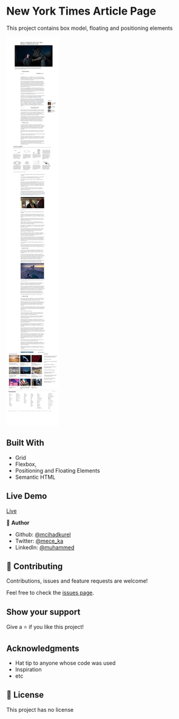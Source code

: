 

# New York Times Article Page

This project contains box model, floating and positioning elements 

<img src="images/nyscreenshot.png" alt="nytimes">


## Built With

- Grid
- Flexbox,
- Positioning and Floating Elements
- Semantic HTML

## Live Demo

[Live](https://rawcdn.githack.com/mcihadkurel/nyTimes-article/bcf8ce540a99b6551d14207190b0b7c731aa13fa/index.html)


👤 **Author**

- Github: [@mcihadkurel](https://github.com/mcihadkurel)
- Twitter: [@mece_ka](https://twitter.com/mece_ka)
- LinkedIn: [@muhammed](https://www.linkedin.com/in/muhammed-cihad-8187581a8/)


## 🤝 Contributing

Contributions, issues and feature requests are welcome!

Feel free to check the [issues page](issues/).

## Show your support

Give a ⭐️ if you like this project!

## Acknowledgments

- Hat tip to anyone whose code was used
- Inspiration
- etc

## 📝 License

This project has no license
